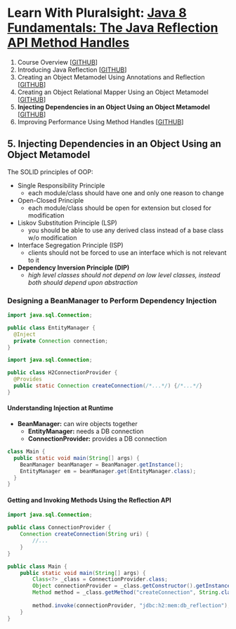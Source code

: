 # Learn With Pluralsight: [Java 8 Fundamentals: The Java Reflection API Method Handles][course]

1. Course Overview [[GITHUB][m1.gh]]
2. Introducing Java Reflection [[GITHUB][m2.gh]]
3. Creating an Object Metamodel Using Annotations and Reflection [[GITHUB][m3.gh]]
4. Creating an Object Relational Mapper Using an Object Metamodel [[GITHUB][m4.gh]]
5. **Injecting Dependencies in an Object Using an Object Metamodel** [[GITHUB][m5.gh]]
6. Improving Performance Using Method Handles [[GITHUB][m6.gh]]

## 5. Injecting Dependencies in an Object Using an Object Metamodel

The SOLID principles of OOP:

- Single Responsibility Principle
    - each module/class should have one and only one reason to change
- Open-Closed Principle
    - each module/class should be open for extension but closed for modification
- Liskov Substitution Principle (LSP)
    - you should be able to use any derived class instead of a base class w/o modification
- Interface Segregation Principle (ISP)
    - clients should not be forced to use an interface which is not relevant to it
- **Dependency Inversion Principle (DIP)**
    - _high level classes should not depend on low level classes, instead both should depend upon abstraction_

### Designing a BeanManager to Perform Dependency Injection

```java
import java.sql.Connection;

public class EntityManager {
  @Inject
  private Connection connection;
}
```

```java
import java.sql.Connection;

public class H2ConnectionProvider {
  @Provides
  public static Connection createConnection(/*...*/) {/*...*/}
}
```

#### Understanding Injection at Runtime

- **BeanManager:** can wire objects together
    - **EntityManager:** needs a DB connection
    - **ConnectionProvider:** provides a DB connection

```java
class Main {
  public static void main(String[] args) {
    BeanManager beanManager = BeanManager.getInstance();
    EntityManager em = beanManager.get(EntityManager.class);
  }
}
```

#### Getting and Invoking Methods Using the Reflection API

```java
import java.sql.Connection;

public class ConnectionProvider {
    Connection createConnection(String uri) {
        //...
    }
}
```
```java
public class Main {
    public static void main(String[] args) {
        Class<?> _class = ConnectionProvider.class;
        Object connectionProvider = _class.getConstructor().getInstance();
        Method method = _class.getMethod("createConnection", String.class);
        
        method.invoke(connectionProvider, "jdbc:h2:mem:db_reflection");
    }
}
```

[course]: https://app.pluralsight.com/library/courses/java-fundamentals-reflection-api-method-handles
[m1.gh]: https://github.com/reinielfc/lrn-ps-java8-reflection-api-method-handles/tree/main
[m2.gh]: https://github.com/reinielfc/lrn-ps-java8-reflection-api-method-handles/tree/2-IntroducingJavaReflection
[m3.gh]: https://github.com/reinielfc/lrn-ps-java8-reflection-api-method-handles/tree/3-CreatingAnObjectMetamodelUsingAnnotationsAndReflection
[m4.gh]: https://github.com/reinielfc/lrn-ps-java8-reflection-api-method-handles/tree/4-CreatingAnObjectRelationalMapperUsingAnObjectMetamodel
[m5.gh]: https://github.com/reinielfc/lrn-ps-java8-reflection-api-method-handles/tree/5-InjectingDependenciesInAnObjectUsingAnObjectMetamodel
[m6.gh]: https://github.com/reinielfc/lrn-ps-java8-reflection-api-method-handles/tree/6-ImprovingPerformanceUsingMethodHandles